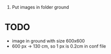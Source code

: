 1) Put images in folder ground


# TODO 
 * image in ground with size 600x600
 * 600 px -> 130 cm, so 1 px is 0.2cm in conf file
